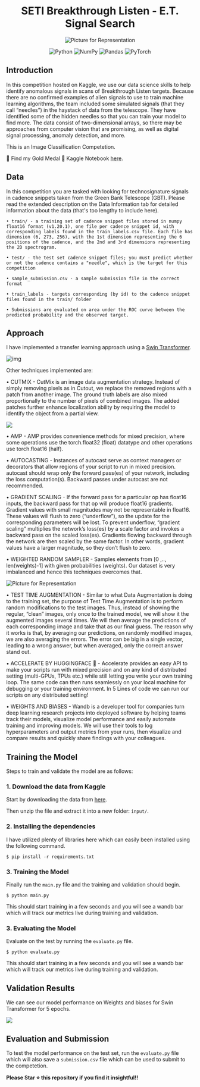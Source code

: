 <h1 align='center'>SETI Breakthrough Listen - E.T. Signal Search</h1>

<p align="center">
<img src="assets/header.jpg" alt="Picture for Representation">
</p>

<p align="center">
<img alt="Python" src="https://img.shields.io/badge/python%20-%2314354C.svg?&style=for-the-badge&logo=python&logoColor=white"/>

<img alt="NumPy" src="https://img.shields.io/badge/numpy%20-%23013243.svg?&style=for-the-badge&logo=numpy&logoColor=white" />

<img alt="Pandas" src="https://img.shields.io/badge/pandas%20-%23150458.svg?&style=for-the-badge&logo=pandas&logoColor=white" />

<img alt="PyTorch" src="https://img.shields.io/badge/PyTorch%20-%23EE4C2C.svg?&style=for-the-badge&logo=PyTorch&logoColor=white" />
</p>

## Introduction
In this competition hosted on Kaggle, we use our data science skills to help identify anomalous signals in scans of Breakthrough Listen targets. Because there are no confirmed examples of alien signals to use to train machine learning algorithms, the team included some simulated signals (that they call “needles”) in the haystack of data from the telescope. They have identified some of the hidden needles so that you can train your model to find more. The data consist of two-dimensional arrays, so there may be approaches from computer vision that are promising, as well as digital signal processing, anomaly detection, and more. 

This is an Image Classification Competetion.

📍 Find my Gold Medal 🥇 Kaggle Notebook [here](https://www.kaggle.com/ligtfeather/swinformer-cutmix-amp-accelerate-w-b).

## Data

In this competition you are tasked with looking for technosignature signals in cadence snippets taken from the Green Bank Telescope (GBT). Please read the extended description on the Data Information tab for detailed information about the data (that's too lengthy to include here).

	• train/ - a training set of cadence snippet files stored in numpy float16 format (v1.20.1), one file per cadence snippet id, with corresponding labels found in the train_labels.csv file. Each file has dimension (6, 273, 256), with the 1st dimension representing the 6 positions of the cadence, and the 2nd and 3rd dimensions representing the 2D spectrogram.

	• test/ - the test set cadence snippet files; you must predict whether or not the cadence contains a "needle", which is the target for this competition

	• sample_submission.csv - a sample submission file in the correct format

	• train_labels - targets corresponding (by id) to the cadence snippet files found in the train/ folder

	• Submissions are evaluated on area under the ROC curve between the predicted probability and the observed target.

## Approach

I have implemented a transfer learning approach using a [Swin Transformer](https://arxiv.org/abs/2103.14030).

![img](https://p1.pstatp.com/origin/pgc-image/d1536955bfea41c091a8d94eaf0737c6.png?from=pc)

Other techniques implemented are:

• CUTMIX - CutMix is an image data augmentation strategy. Instead of simply removing pixels as in Cutout, we replace the removed regions with a patch from another image. The ground truth labels are also mixed proportionally to the number of pixels of combined images. The added patches further enhance localization ability by requiring the model to identify the object from a partial view.  


![](https://miro.medium.com/max/4176/1*IR3uTsclxKdzKIXDlTiVgg.png)

• AMP - AMP provides convenience methods for mixed precision, where some operations use the torch.float32 (float) datatype and other operations use torch.float16 (half).

• AUTOCASTING - Instances of autocast serve as context managers or decorators that allow regions of your script to run in mixed precision. autocast should wrap only the forward pass(es) of your network, including the loss computation(s). Backward passes under autocast are not recommended.

• GRADIENT SCALING - If the forward pass for a particular op has float16 inputs, the backward pass for that op will produce float16 gradients. Gradient values with small magnitudes may not be representable in float16. These values will flush to zero (“underflow”), so the update for the corresponding parameters will be lost. To prevent underflow, “gradient scaling” multiplies the network’s loss(es) by a scale factor and invokes a backward pass on the scaled loss(es). Gradients flowing backward through the network are then scaled by the same factor. In other words, gradient values have a larger magnitude, so they don’t flush to zero.

• WEIGHTED RANDOM SAMPLER - Samples elements from [0 ,.., len(weights)-1] with given probabilities (weights). Our dataset is very imbalanced and hence this techniques overcomes that.

<img src="assets/dataset.png" alt="Picture for Representation"><br>

• TEST TIME AUGMENTATION - Similar to what Data Augmentation is doing to the training set, the purpose of Test Time Augmentation is to perform random modifications to the test images. Thus, instead of showing the regular, “clean” images, only once to the trained model, we will show it the augmented images several times. We will then average the predictions of each corresponding image and take that as our final guess.
The reason why it works is that, by averaging our predictions, on randomly modified images, we are also averaging the errors. The error can be big in a single vector, leading to a wrong answer, but when averaged, only the correct answer stand out.  


• ACCELERATE BY HUGGINGFACE 🤗 - Accelerate provides an easy API to make your scripts run with mixed precision and on any kind of distributed setting (multi-GPUs, TPUs etc.) while still letting you write your own training loop. The same code can then runs seamlessly on your local machine for debugging or your training environment.
In 5 Lines of code we can run our scripts on any distributed setting!

• WEIGHTS AND BIASES - Wandb is a developer tool for companies turn deep learning research projects into deployed software by helping teams track their models, visualize model performance and easily automate training and improving models.
We will use their tools to log hyperparameters and output metrics from your runs, then visualize and compare results and quickly share findings with your colleagues.

## Training the Model

Steps to train and validate the model are as follows:

### 1. Download the data from Kaggle

Start by downloading the data from [here](https://www.kaggle.com/c/seti-breakthrough-listen/data). 

Then unzip the file and extract it into a new folder: `input/`.


### 2. Installing the dependencies

I have utilized plenty of libraries here which can easily been installed using the following command.

```shell
$ pip install -r requirements.txt
```

### 3. Training the Model

Finally run the `main.py` file and the training and validation should begin.

```shell
$ python main.py
```

This should start training in a few seconds and you will see a wandb bar which will track our metrics live during training and validation.

### 3. Evaluating the Model

Evaluate on the test by running the `evaluate.py` file.

```shell
$ python evaluate.py
```

This should start training in a few seconds and you will see a wandb bar which will track our metrics live during training and validation.


## Validation Results

We can see our model performance on Weights and biases for Swin Transformer for 5 epochs.

![](assets/results.png)

## Evaluation and Submission

To test the model performance on the test set, run the `evaluate.py` file which will also save a `submission.csv` file which can be used to submit to the competetion.

**Please Star ⭐ this repository if you find it insightful!!**